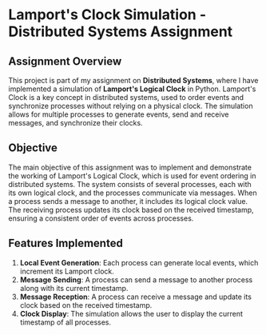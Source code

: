 # Lamport's Clock Simulation - Distributed Systems Assignment

## Assignment Overview

This project is part of my assignment on **Distributed Systems**, where I have implemented a simulation of **Lamport's Logical Clock** in Python. Lamport's Clock is a key concept in distributed systems, used to order events and synchronize processes without relying on a physical clock. The simulation allows for multiple processes to generate events, send and receive messages, and synchronize their clocks.

## Objective

The main objective of this assignment was to implement and demonstrate the working of Lamport's Logical Clock, which is used for event ordering in distributed systems. The system consists of several processes, each with its own logical clock, and the processes communicate via messages. When a process sends a message to another, it includes its logical clock value. The receiving process updates its clock based on the received timestamp, ensuring a consistent order of events across processes.

## Features Implemented

1. **Local Event Generation**: Each process can generate local events, which increment its Lamport clock.
2. **Message Sending**: A process can send a message to another process along with its current timestamp.
3. **Message Reception**: A process can receive a message and update its clock based on the received timestamp.
4. **Clock Display**: The simulation allows the user to display the current timestamp of all processes.
